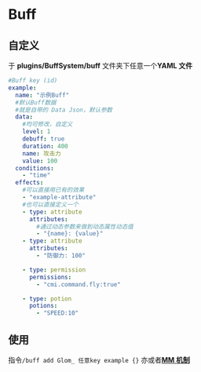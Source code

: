 # Buff

## 自定义

于 **plugins/BuffSystem/buff** 文件夹下任意一个**YAML 文件**

```yaml
#Buff key (id)
example:
  name: "示例Buff"
  #默认Buff数据
  #就是自带的 Data Json，默认参数
  data:
    #均可修改，自定义
    level: 1
    debuff: true
    duration: 400
    name: 攻击力
    value: 100
  conditions:
    - "time"
  effects:
    #可以直接用已有的效果
    - "example-attribute"
    #也可以直接定义一个
    - type: attribute
      attributes:
        #通过动态参数来做到动态属性动态值
        - "{name}: {value}"
    - type: attribute
      attributes:
        - "防御力: 100"

    - type: permission
      permissions:
        - "cmi.command.fly:true"

    - type: potion
      potions:
        - "SPEED:10"
```

## 使用

指令`/buff add Glom_ 任意key example {}`
亦或者[**MM 机制**](https://blog.skillw.com/#sort=buffsystem&doc=%E5%85%B6%E5%AE%83/MythicMobs.md)
